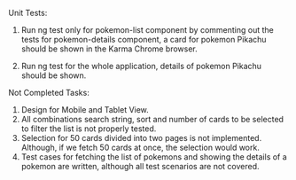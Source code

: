 Unit Tests:

1. Run ng test only for pokemon-list component by commenting out the tests for pokemon-details component, a card for pokemon Pikachu should be shown in the Karma Chrome browser.

2. Run ng test for the whole application, details of pokemon Pikachu should be shown.

Not Completed Tasks:

1. Design for Mobile and Tablet View.
2. All combinations search string, sort and number of cards to be selected to filter the list is not properly tested.
3. Selection for 50 cards divided into two pages is not implemented. Although, if we fetch 50 cards at once, the selection would work.
4. Test cases for fetching the list of pokemons and showing the details of a pokemon are written, although all test scenarios are not covered.
